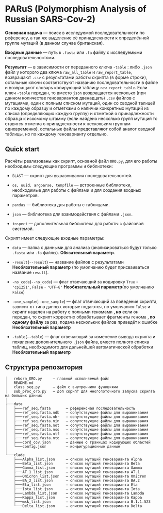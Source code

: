 # PARuS (Polymorphism Analysis of Russian SARS-Cov-2)

**Основная задача** — поиск в исследуемой последовательности по референсу, а так же выделение её принадлежности к определённой группе мутаций (в данном случае британская).

**Входные данные** — путь к `.fasta` или `.fa` файлу с исследуемыми последовательностями.

**Результат** — в зависимости от переданного ключа `-table` : либо `.json` файл у которого два ключа `raw_all_table` и 
`raw_report_table`, возвращают `.csv` с результатами работы скрипта (в форме строки), остальные ключи соответствуют 
названию последовательности в файле и возвращают словарь копирующий таблицу `raw_report_table`. Если ключ `-table` передан,
то вместо `json` возвращается несколько (при данном количестве геновариантов двенадцать) `.csv` файлов с мутациями, один с полным списком 
мутаций, один со сводной талицей по каждому образцу и отметками о наличии конкретных мутаций из списка (определяющих каждую группу) и отметкой о принадлежности образца к искомому штамму (если найдено несколько групп мутаций то ставится отметка о принадлежности к нескольким группам одновременно), остальные файлы представляют собой аналог сводной таблицы, но по каждому геноварианту отдельно.

## Quick start

Расчёты реализованы как скрипт, основной файл `ORO.py`, для его работы необходимы следующие программы и библиотеки:

- `BLAST` — скрипт для выравнивания последовательностей.

- `os, uuid, argparse, tempfile` — встроенные библиотеки, необходимые для работы с файлами и для создания входных параметров.

- `pandas` — библиотека для работы с таблицами.

- `json` — библиотека для взаимодействия с файлами `.json`.

- `inspect` — дополнительная библиотека для работы с файловой системой.


Скрипт имеет следующие входные параметры:

- `data` — папка с данными для анализа (анализироваться будут только `.fasta` или `.fa` файлы). **Обязательный параметр**.

- `-result`(`--result`) — название файлов с результатами **Необязательный параметр** (по умолчанию будет присваиваться название `result`).

- `-no_code`(`--no_code`) — флаг отвечающий за кодировку `True` - `'cp1251'`, `False` - `'UTF-8'` **Необязательный параметр**(по умолчанию `False`) 

- `-one_sample`(`--one_sample`) — флаг отвечающий за поведение скрипта, зависит от типа данных которые подаются, по умолчанию `False` 
  и скрипт нацелен на работу с полными геномами **, но** если он передан, то скрипт корректно обрабатывает фрагменты 
  генома **, по одному файлу** за раз, подача нескольких файлов приведёт к ошибке **Необязательный параметр** 

- `-table`(`--table`) — флаг отвечающий за изменение вывода скрипта и появление дополнительного `.json` файла, 
  вместо полного списка таблиц, необходимого для дальнейшей автоматической обработки **Необязательный параметр** 

  


## Структура репозитория

```angular2html
│   reborn_ORO.py     — главный исполняемый файл
│   README.md
│   class_seq.py      — файл с внутренними функциями 
│   sub_proc_oro.py   — доп скрипт для многопоточного запуска скрипта на больших данных
│   
├───data              
│   ├───ref_seq.fasta       — референсная последовательность
│   ├───ref_seq.fasta.ndb   — сопутствующие файлы для выравнивания
│   ├───ref_seq.fasta.nhr   — сопутствующие файлы для выравнивания
│   ├───ref_seq.fasta.nin   — сопутствующие файлы для выравнивания
│   ├───ref_seq.fasta.not   — сопутствующие файлы для выравнивания
│   ├───ref_seq.fasta.nsq   — сопутствующие файлы для выравнивания
│   ├───ref_seq.fasta.ntf   — сопутствующие файлы для выравнивания
│   ├───ref_seq.fasta.nto   — сопутствующие файлы для выравнивания
│   ├───cord_cov.json       — данные о границах кодирующих областей
│   └───config.json         — конфигурационные данные
│   
└───clade             
    ├───Alpha_list.json     — список мутаций геноварианта Alpha
    ├───Beta_list.json      — список мутаций геноварианта Beta
    ├───Gamma_list.json     — список мутаций геноварианта Gamma
    ├───AT_1_list.json      — список мутаций геноварианта AT.1
    ├───Omicron_list.json   — список мутаций геноварианта Omicron
    ├───BA_2_list.json      — список мутаций геноварианта BA.2
    ├───Eta_list.json       — список мутаций геноварианта Eta
    ├───Iota_list.json      — список мутаций геноварианта Iota
    ├───Lambda_list.json    — список мутаций геноварианта Lambda
    ├───Kappa_list.json     — список мутаций геноварианта Kappa
    ├───msk_list.json       — список мутаций геноварианта B.1.1.523
    └───Delta_list.json     — список мутаций геноварианта Delta 

